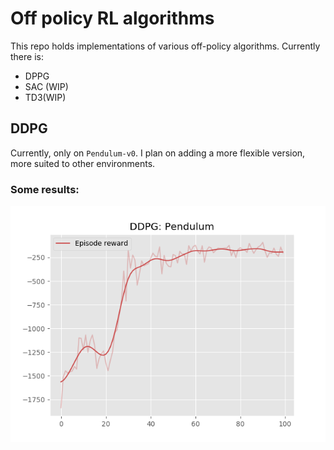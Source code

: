 # Off policy RL algorithms 

This repo holds implementations of various off-policy algorithms. 
Currently there is: 

* DPPG
* SAC (WIP) 
* TD3(WIP)

## DDPG

Currently, only on `Pendulum-v0`. I plan on adding a more flexible version, more suited to other environments. 

### Some results: 

![Reward on Pendulum](ddpg_pendulum.png)
